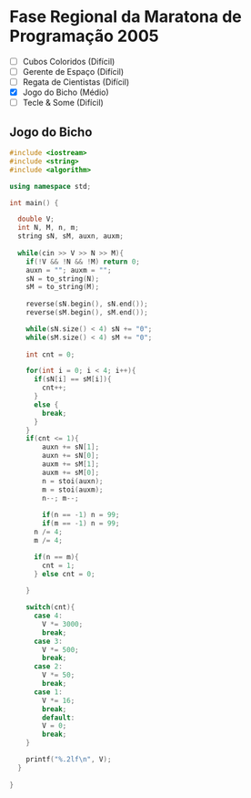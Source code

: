 # Fase Regional da Maratona de Programação 2005

* [ ] Cubos Coloridos (Difícil)
* [ ] Gerente de Espaço (Difícil)
* [ ] Regata de Cientistas (Difícil)
* [x] Jogo do Bicho (Médio)
* [ ] Tecle & Some (Difícil)

## Jogo do Bicho

```cpp
#include <iostream>
#include <string>
#include <algorithm>

using namespace std;

int main() {

  double V;
  int N, M, n, m;
  string sN, sM, auxn, auxm;
  
  while(cin >> V >> N >> M){
    if(!V && !N && !M) return 0;
    auxn = ""; auxm = "";
    sN = to_string(N);
    sM = to_string(M);
    
    reverse(sN.begin(), sN.end());
    reverse(sM.begin(), sM.end());

    while(sN.size() < 4) sN += "0";
    while(sM.size() < 4) sM += "0";
    
    int cnt = 0;

    for(int i = 0; i < 4; i++){
      if(sN[i] == sM[i]){
        cnt++;
      }
      else {
        break;
      }
    }
    if(cnt <= 1){
        auxn += sN[1];
        auxn += sN[0];
        auxm += sM[1];
        auxm += sM[0];
        n = stoi(auxn);
        m = stoi(auxm);
        n--; m--;
     
        if(n == -1) n = 99;
        if(m == -1) n = 99;
      n /= 4;
      m /= 4;

      if(n == m){
        cnt = 1;
      } else cnt = 0;
      
    }

    switch(cnt){
      case 4:
        V *= 3000;
        break;
      case 3:
        V *= 500;
        break;
      case 2:
        V *= 50;
        break;
      case 1:
        V *= 16;
        break;
        default:
        V = 0;
        break;
    }

    printf("%.2lf\n", V);
  }
  
}
```
